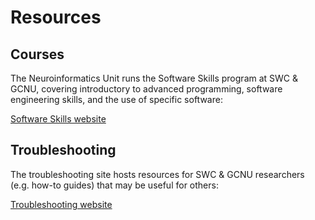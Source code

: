 # Resources

## Courses

The Neuroinformatics Unit runs the Software Skills program at SWC & GCNU, covering introductory to advanced programming, software engineering skills, and the use of specific software:

<div class="sd-container-fluid sd-sphinx-override sd-mb-4 docutils">
    <div class="sd-row sd-row-cols-2 sd-row-cols-xs-2 sd-row-cols-sm-2 sd-row-cols-md-2 sd-row-cols-lg-2 docutils">
        <div class="sd-col sd-d-flex-column sd-col-auto sd-col-xs-auto sd-col-sm-auto sd-col-md-auto sd-col-lg-auto docutils">
            <p class="sd-text-left">
                <a class="sd-sphinx-override sd-btn sd-text-wrap sd-btn-primary sd-shadow-sm reference external" href="https://troubleshooting.neuroinformatics.dev" target="_blank">
                    <span>
                        Software Skills website   
                        <span class="fa fa-gear">
                        </span>
                    </span>
                </a>
            </p>
        </div>
    </div>
</div>

## Troubleshooting
The troubleshooting site hosts resources for SWC & GCNU researchers (e.g. how-to guides) that may be useful for others:

<div class="sd-container-fluid sd-sphinx-override sd-mb-4 docutils">
    <div class="sd-row sd-row-cols-2 sd-row-cols-xs-2 sd-row-cols-sm-2 sd-row-cols-md-2 sd-row-cols-lg-2 docutils">
        <div class="sd-col sd-d-flex-column sd-col-auto sd-col-xs-auto sd-col-sm-auto sd-col-md-auto sd-col-lg-auto docutils">
            <p class="sd-text-left">
                <a class="sd-sphinx-override sd-btn sd-text-wrap sd-btn-primary sd-shadow-sm reference external" href="https://troubleshooting.neuroinformatics.dev" target="_blank">
                    <span>
                        Troubleshooting website   
                        <span class="fa fa-bug">
                        </span>
                    </span>
                </a>
            </p>
        </div>
    </div>
</div>